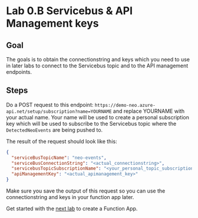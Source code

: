 # Lab 0.B Servicebus & API Management keys

## Goal

The goals is to obtain the connectionstring and keys which you need to use in later labs to connect to the Servicebus topic and to the API management endpoints.

## Steps

Do a POST request to this endpoint: `https://demo-neo.azure-api.net/setup/subscription?name=YOURNAME` and replace YOURNAME with your actual name. Your name will be used to create a personal subscription key which will be used to subscribe to the Servicebus topic where the `DetectedNeoEvents` are being pushed to.

The result of the request should look like this:

```json
{
  "serviceBusTopicName": "neo-events",
  "serviceBusConnectionString": "<actual_connectionstring>",
  "servicebusTopicSubscriptionName": "<your_personal_topic_subscription>",
  "apiManagementKey": "<actual_apimanagement_key>"
}
```

Make sure you save the output of this request so you can use the connectionstring and keys in your function app later.

Get started with the [next lab](1_creating_a_function_project.md) to create a Function App.